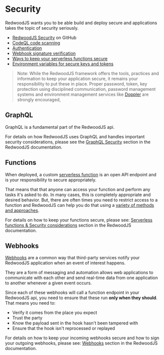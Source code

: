 # Security

RedwoodJS wants you to be able build and deploy secure and  applications takes the topic of security seriously.

* [RedwoodJS Security](https://github.com/redwoodjs/redwood/security) on GitHub
* [CodeQL code scanning](https://github.com/features/security)
* [Authentication](/docs/authentication)
* [Webhook signature verification](/docs/webhooks)
* [Ways to keep your serverless functions secure](/docs/serverless-functions#security-considerations)
* [Environment variables for secure keys and tokens](/docs/environment-variables)

> Note: While the RedwoodJS framework offers the tools, practices and information to keep your application secure, it remains your responsibility to put these in place. Proper password, token, key protection using disciplined communication, password management systems and environment management services like [Doppler](https://www.doppler.com) are strongly encouraged,

## GraphQL

GraphQL is a fundamental part of the RedwoodJS api. 

For details on how RedwoodJS uses GraphQL and handles important security considerations, please see the [GraphQL Security](/docs/graphql#security) section in the RedwoodJS documentation.

## Functions

When deployed, a custom [serverless function](/docs/serverless-functions) is an open API endpoint and is your responsibility to secure appropriately.

That means that that anyone can access your function and perform any tasks it's asked to do. In many cases, this is completely appropriate and desired behavior. But, there are often times you need to restrict access to a function and RedwoodJS can help you do that using a [variety of methods and approaches](/docs/serverless-functions#security-considerations).

For details on how to keep your functions secure, please see: [Serverless functions & Security considerations](/docs/serverless-functions#security-considerations) section in the RedwoodJS documentation.

## Webhooks

[Webhooks](/docs/webhooks) are a common way that third-party services notify your RedwoodJS application when an event of interest happens. 

They are a form of messaging and automation allows web applications to communicate with each other and send real-time data from one application to another whenever a given event occurs.

Since each of these webhooks will call a function endpoint in your RedwoodJS api, you need to ensure that these run **only when they should**. That means you need to:

* Verify it comes from the place you expect
* Trust the party 
* Know the payload sent in the hook hasn't been tampered with
* Ensure that the hook isn't reprocessed or replayed 

For details on how to keep your incoming webhooks secure and how to sign your outgoing webhooks, please see: [Webhooks](/docs/webhooks) section in the RedwoodJS documentation.
